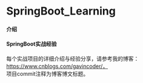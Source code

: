 # SpringBoot_Learning

#### 介绍
#### SpringBoot实战经验
每个实战项目的详细介绍与经验分享，请参考我的博客：https://www.cnblogs.com/gavincoder/，<br/>
项目commit注释为博客博文标题。